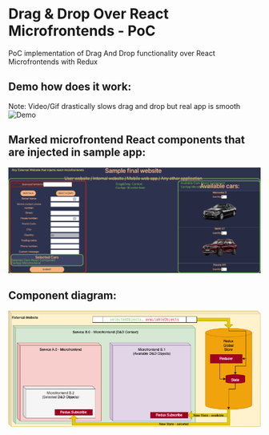 # Drag & Drop Over React Microfrontends - PoC

PoC implementation of Drag And Drop functionality over React Microfrontends with Redux

## Demo how does it work: 
 Note: Video/Gif drastically slows drag and drop but real app is smooth
![Demo](./DnD_Microfrontends.gif)

##  Marked microfrontend React components that are injected in sample app:
![ScreenshotDemo](./DemoDnDScreenshot.png)

## Component diagram:
![ComponentDiagram](./ComponentDiagram.png)

